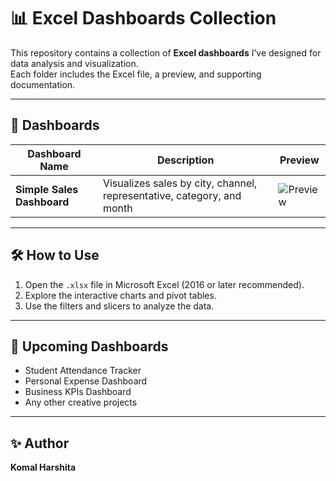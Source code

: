 # 📊 Excel Dashboards Collection

This repository contains a collection of **Excel dashboards** I’ve designed for data analysis and visualization.  
Each folder includes the Excel file, a preview, and supporting documentation.

---

## 📂 Dashboards

| Dashboard Name          | Description                     | Preview |
|--------------------------|---------------------------------|---------|
| **Simple Sales Dashboard** | Visualizes sales by city, channel, representative, category, and month | ![Preview](simple-sales-dashboard/preview.png) |

---

## 🛠 How to Use

1. Open the `.xlsx` file in Microsoft Excel (2016 or later recommended).  
2. Explore the interactive charts and pivot tables.  
3. Use the filters and slicers to analyze the data.  

---

## 🚀 Upcoming Dashboards

- Student Attendance Tracker  
- Personal Expense Dashboard  
- Business KPIs Dashboard  
- Any other creative projects  

---

## ✨ Author

**Komal Harshita**  

